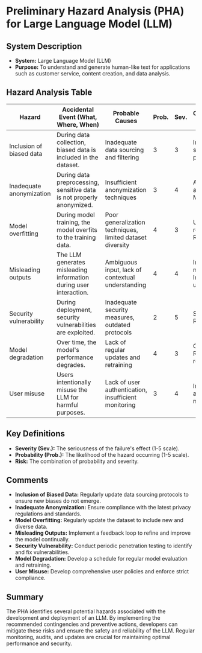 # Preliminary Hazard Analysis (PHA) for Large Language Model (LLM)

## System Description
- **System:** Large Language Model (LLM)
- **Purpose:** To understand and generate human-like text for applications such as customer service, content creation, and data analysis.

## Hazard Analysis Table

| Hazard                   | Accidental Event (What, Where, When)                  | Probable Causes                     | Prob. | Sev. | Contingencies/Preventive Actions                         | Comments                                                      |
|--------------------------|-------------------------------------------------------|-------------------------------------|-------|------|----------------------------------------------------------|---------------------------------------------------------------|
| Inclusion of biased data | During data collection, biased data is included in the dataset. | Inadequate data sourcing and filtering | 3     | 3    | Implement strict data sourcing and vetting protocols; Regular audits | Regularly update the filtering algorithms                     |
| Inadequate anonymization | During data preprocessing, sensitive data is not properly anonymized. | Insufficient anonymization techniques | 3     | 4    | Apply robust anonymization methods; Manual reviews        | Use state-of-the-art anonymization tools                      |
| Model overfitting        | During model training, the model overfits to the training data. | Poor generalization techniques, limited dataset diversity | 4     | 3    | Use diverse, representative datasets; Regularization techniques | Conduct extensive cross-validation                            |
| Misleading outputs       | The LLM generates misleading information during user interaction. | Ambiguous input, lack of contextual understanding | 4     | 4    | Implement real-time moderation systems; Improve context understanding | Continuous model improvement based on user feedback            |
| Security vulnerability   | During deployment, security vulnerabilities are exploited. | Inadequate security measures, outdated protocols | 2     | 5    | Strong security measures; Regular security audits         | Keep security systems up to date                              |
| Model degradation        | Over time, the model's performance degrades.           | Lack of regular updates and retraining | 4     | 3    | Continuous monitoring; Regular updates and retraining     | Implement anomaly detection systems                           |
| User misuse              | Users intentionally misuse the LLM for harmful purposes. | Lack of user authentication, insufficient monitoring | 3     | 4    | Implement user authentication; Usage monitoring           | Provide user training and guidelines                          |

## Key Definitions
- **Severity (Sev.):** The seriousness of the failure's effect (1-5 scale).
- **Probability (Prob.):** The likelihood of the hazard occurring (1-5 scale).
- **Risk:** The combination of probability and severity.

## Comments
- **Inclusion of Biased Data:** Regularly update data sourcing protocols to ensure new biases do not emerge.
- **Inadequate Anonymization:** Ensure compliance with the latest privacy regulations and standards.
- **Model Overfitting:** Regularly update the dataset to include new and diverse data.
- **Misleading Outputs:** Implement a feedback loop to refine and improve the model continually.
- **Security Vulnerability:** Conduct periodic penetration testing to identify and fix vulnerabilities.
- **Model Degradation:** Develop a schedule for regular model evaluation and retraining.
- **User Misuse:** Develop comprehensive user policies and enforce strict compliance.

## Summary
The PHA identifies several potential hazards associated with the development and deployment of an LLM. By implementing the recommended contingencies and preventive actions, developers can mitigate these risks and ensure the safety and reliability of the LLM. Regular monitoring, audits, and updates are crucial for maintaining optimal performance and security.
